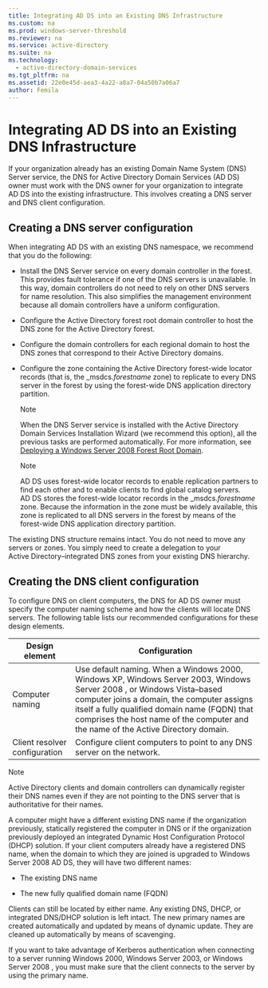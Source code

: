 ```yaml
---
title: Integrating AD DS into an Existing DNS Infrastructure
ms.custom: na
ms.prod: windows-server-threshold
ms.reviewer: na
ms.service: active-directory
ms.suite: na
ms.technology: 
  - active-directory-domain-services
ms.tgt_pltfrm: na
ms.assetid: 22e0e45d-aea3-4a22-a8a7-04a50b7a06a7
author: Femila
---
```

# Integrating AD DS into an Existing DNS Infrastructure
If your organization already has an existing Domain Name System \(DNS\) Server service, the DNS for Active Directory Domain Services \(AD DS\) owner must work with the DNS owner for your organization to integrate AD DS into the existing infrastructure. This involves creating a DNS server and DNS client configuration.  
  
## Creating a DNS server configuration  
When integrating AD DS with an existing DNS namespace, we recommend that you do the following:  
  
-   Install the DNS Server service on every domain controller in the forest. This provides fault tolerance if one of the DNS servers is unavailable. In this way, domain controllers do not need to rely on other DNS servers for name resolution. This also simplifies the management environment because all domain controllers have a uniform configuration.  
  
-   Configure the Active Directory forest root domain controller to host the DNS zone for the Active Directory forest.  
  
-   Configure the domain controllers for each regional domain to host the DNS zones that correspond to their Active Directory domains.  
  
-   Configure the zone containing the Active Directory forest\-wide locator records \(that is, the \_msdcs.*forestname* zone\) to replicate to every DNS server in the forest by using the forest\-wide DNS application directory partition.  
  
    > [!NOTE]  
    > When the DNS Server service is installed with the Active Directory Domain Services Installation Wizard \(we recommend this option\), all the previous tasks are performed automatically. For more information, see [Deploying a Windows Server 2008 Forest Root Domain](Deploying-a-Windows-Server-2008-Forest-Root-Domain.md).  
  
    > [!NOTE]  
    > AD DS uses forest\-wide locator records to enable replication partners to find each other and to enable clients to find global catalog servers. AD DS stores the forest\-wide locator records in the \_msdcs.*forestname* zone. Because the information in the zone must be widely available, this zone is replicated to all DNS servers in the forest by means of the forest\-wide DNS application directory partition.  
  
The existing DNS structure remains intact. You do not need to move any servers or zones. You simply need to create a delegation to your Active Directory–integrated DNS zones from your existing DNS hierarchy.  
  
## Creating the DNS client configuration  
To configure DNS on client computers, the DNS for AD DS owner must specify the computer naming scheme and how the clients will locate DNS servers. The following table lists our recommended configurations for these design elements.  
  
|Design element|Configuration|  
|------------------|-----------------|  
|Computer naming|Use default naming. When a Windows 2000, Windows XP, Windows Server 2003,  Windows Server 2008 , or Windows Vista–based computer joins a domain, the computer assigns itself a fully qualified domain name \(FQDN\) that comprises the host name of the computer and the name of the Active Directory domain.|  
|Client resolver configuration|Configure client computers to point to any DNS server on the network.|  
  
> [!NOTE]  
> Active Directory clients and domain controllers can dynamically register their DNS names even if they are not pointing to the DNS server that is authoritative for their names.  
  
A computer might have a different existing DNS name if the organization previously, statically registered the computer in DNS or if the organization previously deployed an integrated Dynamic Host Configuration Protocol \(DHCP\) solution. If your client computers already have a registered DNS name, when the domain to which they are joined is upgraded to  Windows Server 2008  AD DS, they will have two different names:  
  
-   The existing DNS name  
  
-   The new fully qualified domain name \(FQDN\)  
  
Clients can still be located by either name. Any existing DNS, DHCP, or integrated DNS\/DHCP solution is left intact. The new primary names are created automatically and updated by means of dynamic update. They are cleaned up automatically by means of scavenging.  
  
If you want to take advantage of Kerberos authentication when connecting to a server running Windows 2000, Windows Server 2003, or  Windows Server 2008 , you must make sure that the client connects to the server by using the primary name.  
  

